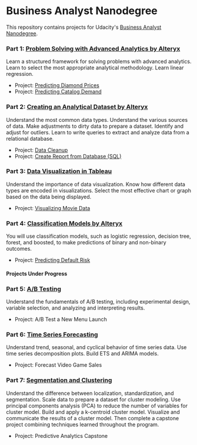 # Business Analyst Nanodegree

This repository contains projects for Udacity's [Business Analyst Nanodegree](https://www.udacity.com/course/business-analyst-nanodegree--nd008).

### Part 1: [Problem Solving with Advanced Analytics by Alteryx](https://www.udacity.com/course/problem-solving-with-advanced-analytics--ud976)
Learn a structured framework for solving problems with advanced analytics. Learn to select the most appropriate analytical methodology. Learn linear regression.

- Project: [Predicting Diamond Prices](https://github.com/WalaaAlaqeel/Business-Analyst-Nano-degree/blob/master/Project1-1%20Predict%20Diamond%20Prices.pdf)
- Project: [Predicting Catalog Demand](https://github.com/WalaaAlaqeel/Business-Analyst-Nano-degree/blob/master/Project1-2%20Predict%20Catalog%20Demand.pdf)

### Part 2: [Creating an Analytical Dataset by Alteryx](https://www.udacity.com/course/creating-an-analytical-dataset--ud977)
Understand the most common data types. Understand the various sources of data. Make adjustments to dirty data to prepare a dataset. Identify and adjust for outliers. Learn to write queries to extract and analyze data from a relational database.

- Project: [Data Cleanup](https://github.com/WalaaAlaqeel/Business-Analyst-Nano-degree/blob/master/Project2-1%20Create%20an%20Analytical%20Dataset.pdf)
- Project: [Create Report from Database (SQL)](https://github.com/WalaaAlaqeel/Business-Analyst-Nano-degree/blob/master/Project2-2%20Create%20Reports%20From%20a%20Database.pptm)

### Part 3: [Data Visualization in Tableau](https://www.udacity.com/course/data-visualization-in-tableau--ud1006)
Understand the importance of data visualization. Know how different data types are encoded in visualizations. Select the most effective chart or graph based on the data being displayed.

- Project: [Visualizing Movie Data](https://github.com/WalaaAlaqeel/Business-Analyst-Nano-degree/blob/master/Project3%20Visualize%20Movie%20Data.pdf)

### Part 4: [Classification Models by Alteryx](https://www.udacity.com/course/classification-models--ud978)
You will use classification models, such as logistic regression, decision tree, forest, and boosted, to make predictions of binary and non-binary outcomes.

- Project: [Predicting Default Risk](https://github.com/kaishengteh/Business-Analyst-Nanodegree/blob/master/4-Classification-Models/4.1-Predicting-Default-Risk.ipynbhttps://github.com/WalaaAlaqeel/Business-Analyst-Nano-degree/blob/master/Project4%20Predicting%20Default%20Risk.pdf) 

#### Projects Under Progress 
### Part 5: [A/B Testing](https://www.udacity.com/course/ab-testing--ud979)
Understand the fundamentals of A/B testing, including experimental design, variable selection, and analyzing and interpreting results.

- Project: A/B Test a New Menu Launch

### Part 6: [Time Series Forecasting](https://www.udacity.com/course/time-series-forecasting--ud980)
Understand trend, seasonal, and cyclical behavior of time series data. Use time series decomposition plots. Build ETS and ARIMA models.

- Project: Forecast Video Game Sales

### Part 7: [Segmentation and Clustering](https://www.udacity.com/course/segmentation-and-clustering--ud981)
Understand the difference between localization, standardization, and segmentation. Scale data to prepare a dataset for cluster modeling. Use principal components analysis (PCA) to reduce the number of variables for cluster model. Build and apply a k-centroid cluster model. Visualize and communicate the results of a cluster model.
Then complete a capstone project combining techniques learned throughout the program.

- Project: Predictive Analytics Capstone

